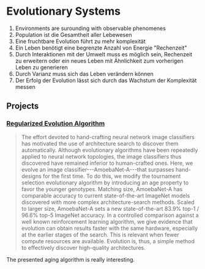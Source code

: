 # Evolutionary Systems

1. Environments are surounding with observable phenomenes
2. Population ist die Gesamtheit aller Lebewesen
3. Eine fruchtbare Evolution führt zu mehr komplexität
4. Ein Leben benötigt eine begrenzte Anzahl von Energie "Rechenzeit"
5. Durch Interaktionen mit der Umwelt muss es möglich sein, Rechenzeit zu erweitern oder ein neues Leben mit Ähnlichkeit zum vorherigen Leben zu generieren
6. Durch Varianz muss sich das Leben verändern können
7. Der Erfolg der Evolution lässt sich durch das Wachstum der Komplexität messen

## Projects

### [Regularized Evolution Algorithm]

> The effort devoted to hand-crafting neural network image classifiers has motivated the use of architecture search to discover them automatically. Although evolutionary algorithms have been repeatedly applied to neural network topologies, the image classifiers thus discovered have remained inferior to human-crafted ones. Here, we evolve an image classifier---AmoebaNet-A---that surpasses hand-designs for the first time. To do this, we modify the tournament selection evolutionary algorithm by introducing an age property to favor the younger genotypes. Matching size, AmoebaNet-A has comparable accuracy to current state-of-the-art ImageNet models discovered with more complex architecture-search methods. Scaled to larger size, AmoebaNet-A sets a new state-of-the-art 83.9% top-1 / 96.6% top-5 ImageNet accuracy. In a controlled comparison against a well known reinforcement learning algorithm, we give evidence that evolution can obtain results faster with the same hardware, especially at the earlier stages of the search. This is relevant when fewer compute resources are available. Evolution is, thus, a simple method to effectively discover high-quality architectures.

The presented aging algorithm is really interesting.

[Regularized Evolution Algorithm]:https://github.com/google-research/google-research/tree/master/evolution/regularized_evolution_algorithm
